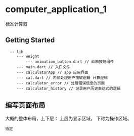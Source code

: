 # computer_application_1

标准计算器

## Getting Started

```
  -- lib
     --- weight 
         --- animation_button.dart // 动画按钮组件
     --- main.dart // 入口文件
     --- calculatorApp // app 应用界面
     --- cal.dart // 内部处理用户按键逻辑 计算逻辑
     --- calculator_error // 处理错误信息的页面
     --- calculator_history // 记录用户历史表达式的逻辑

```

## 编写页面布局
大概的整体布局，上下层： 上层为显示区域， 下称为操作区域。 
```
待定
```
